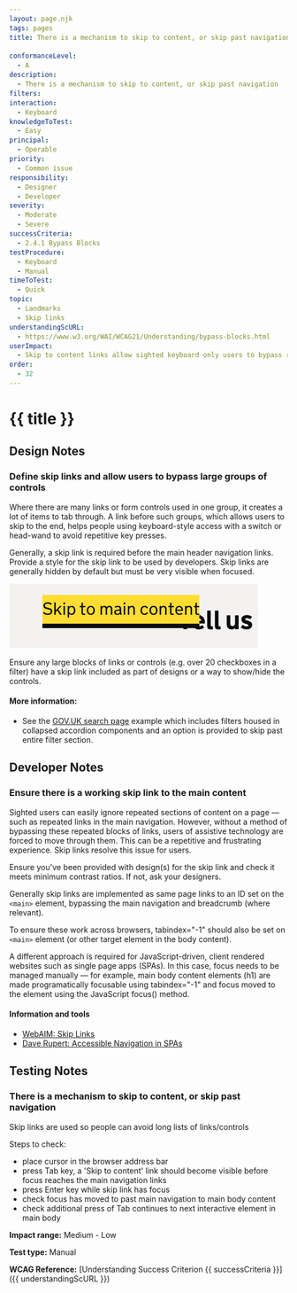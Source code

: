 ```yaml
---
layout: page.njk
tags: pages
title: There is a mechanism to skip to content, or skip past navigation

conformanceLevel:
  - A
description:
  - There is a mechanism to skip to content, or skip past navigation
filters:
interaction:
  - Keyboard
knowledgeToTest:
  - Easy
principal:
  - Operable
priority:
  - Common issue
responsibility:
  - Designer
  - Developer
severity:
  - Moderate
  - Severe
successCriteria:
  - 2.4.1 Bypass Blocks
testProcedure:
  - Keyboard
  - Manual
timeToTest:
  - Quick
topic:
  - Landmarks
  - Skip links
understandingScURL:
  - https://www.w3.org/WAI/WCAG21/Understanding/bypass-blocks.html
userImpact:
  - Skip to content links allow sighted keyboard only users to bypass repeated blocks of links and access the main page content more easily and efficiently
order:
  - 32
---
```


# {{ title }}

## Design Notes

### Define skip links and allow users to bypass large groups of controls

Where there are many links or form controls used in one group, it creates a lot of items to tab through. A link before such groups, which allows users to skip to the end, helps people using keyboard-style access with a switch or head-wand to avoid repetitive key presses.

Generally, a skip link is required before the main header navigation links. Provide a style for the skip link to be used by developers. Skip links are generally hidden by default but must be very visible when focused.

![Skip to main content](/images/skip-to-main-content.png)

Ensure any large blocks of links or controls (e.g. over 20 checkboxes in a filter) have a skip link included as part of designs or a way to show/hide the controls.

#### More information:

- See the [GOV.UK search page](https://www.gov.uk/search/all?keywords=test&order=relevance) example which includes filters housed in collapsed accordion components and an option is provided to skip past entire filter section.

## Developer Notes

### Ensure there is a working skip link to the main content

Sighted users can easily ignore repeated sections of content on a page — such as repeated links in the main navigation. However, without a method of bypassing these repeated blocks of links, users of assistive technology are forced to move through them. This can be a repetitive and frustrating experience. Skip links resolve this issue for users.

Ensure you've been provided with design(s) for the skip link and check it meets minimum contrast ratios. If not, ask your designers.

Generally skip links are implemented as same page links to an ID set on the `<main>` element, bypassing the main navigation and breadcrumb (where relevant).

To ensure these work across browsers, tabindex="-1" should also be set on `<main>` element (or other target element in the body content).

A different approach is required for JavaScript-driven, client rendered websites such as single page apps (SPAs). In this case, focus needs to be managed manually — for example, main body content elements (h1) are made programatically focusable using tabindex="-1" and focus moved to the element using the JavaScript focus() method.

#### Information and tools

- [WebAIM: Skip Links](https://webaim.org/techniques/skipnav/)
- [Dave Rupert: Accessible Navigation in SPAs](https://daverupert.com/2019/01/accessible-page-navigations-in-single-page-apps/)

## Testing Notes

### There is a mechanism to skip to content, or skip past navigation

Skip links are used so people can avoid long lists of links/controls

Steps to check:

- place cursor in the browser address bar
- press Tab key, a 'Skip to content' link should become visible before focus reaches the main navigation links
- press Enter key while skip link has focus
- check focus has moved to past main navigation to main body content
- check additional press of Tab continues to next interactive element in main body

**Impact range:** Medium - Low

**Test type:** Manual

**WCAG Reference:** [Understanding Success Criterion {{ successCriteria }}]({{ understandingScURL }})